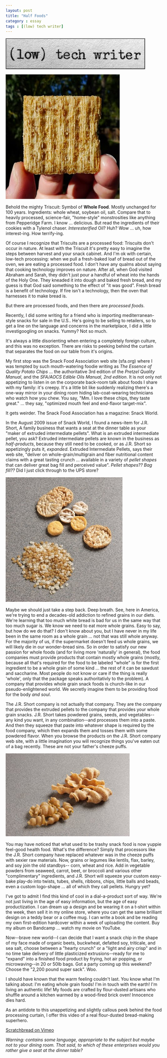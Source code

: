 ```yaml
---
layout: post
title: "Half Foods"
category : essay
tags : [(low) tech writer]
---
```

[![low tech writer](/assets/ltw/header14.jpg)](http://lowtechwriter.com)

![image](/assets/ltw/triscuit.jpg)

Behold the mighty Triscuit: Symbol of **Whole Food**. Mostly unchanged for 100 years. Ingredients: whole wheat, soybean oil, salt. Compare that to heavily processed, science-fair, "home-style" monstrosities like anything from Pepperidge Farm. I know ... delicious. But read the ingredients of their cookies with a Tylenol chaser. *Interesterified* Oil? Huh? Wow ... uh, how interest-ing. How terrify-ing.

Of course I recognize that Triscuits are a processed food: Triscuits don't occur in nature. At least with the Triscuit it's pretty easy to imagine the steps between harvest and your snack cabinet. And I'm ok with certain, low-tech processing: when we pull a fresh-baked loaf of bread out of the oven, we are eating a processed food. I don't have any qualms about saying that cooking technology improves on nature. After all, when God visited Abraham and Sarah, they didn't just pour a handful of wheat into the hands of the Holy One. They kneaded it into dough and baked fresh bread, and my guess is that God said something to the effect of "it was good". Fresh bread is a benefit of technology. If fire isn't a technology, then the oven that harnesses it to make bread is.

But there are processed foods, and then there are *processed foods*.

Recently, I did some writing for a friend who is importing mediterranean-style snacks for sale in the U.S.. He's going to be selling to retailers, so to get a line on the language and concerns in the marketplace, I did a little investigoogling on snacks. Yummy? Not so much.

It's always a little disorienting when entering a completely foreign culture, and this was no exception. There are risks to peeking behind the curtain that separates the food on our table from it's origins. 

My first stop was the Snack Food Association web site (sfa.org) where I was tempted by such mouth-watering foodie writing as *The Essence of Quality Potato Chips* ... the authoritative 3rd edition of the *Pretzel Quality Manual*, and the *SFA/AOCS Edible Oils Manual, 2nd edition*. It is not only not appetizing to listen in on the corporate back-room talk about foods I share with my family: it's creepy. It's a little bit like suddenly realizing there's a one-way mirror in your dining room hiding lab-coat-wearing technicians who watch how you chew. You say, "Mm. I love these chips, they taste great." ... they say, "optimized mouth feel and end-flavor target-mix".

It gets weirder. The Snack Food Association has a magazine: Snack World. 

In the August 2009 issue of Snack World, I found a news-item for J.R. Short, A family business that wants a seat at the dinner table as your "maker of extruded intermediate pellets". What is an extruded intermediate pellet, you ask? Extruded intermediate pellets are known in the business as *half-products*, because they still need to be cooked, or as J.R. Short so appetizingly puts it, *expanded*. Extruded Intermediate Pellets, says their web site, "deliver on whole-grain/multigrain and fiber nutritional content claims with a great tasting crunch ... available in a variety of *pellet shapes* that can deliver great bag fill and perceived value". *Pellet shapes?? Bag fill??* Did I just click through to the UPS store?

![image](/assets/ltw/pellets.jpg)

Maybe we should just take a step back. Deep breath. See, here in America, we're trying to end a decades-old addiction to refined grains in our diets. We're learning that too much white bread is bad for us in the same way that too much sugar is. We know we need to eat more whole grains. Easy to say, but how do we do that? I don't know about you, but I have never in my life been in the same room as a whole grain ... not that was still whole anyway. For the majority of us, if the supermarket doesn't feed us whole grains, we will likely die in our wonder-bread sins. So in order to satisfy our new passion for whole foods (and for living more 'naturally' in general), the food companies must provide products that contain mostly whole grains (mostly, because all that's required for the food to be labeled "whole" is for the first ingredient to be a whole grain of some kind ... the rest of it can be sawdust and saccharine. Most people do not know or care if the thing is really 'whole', only that the package speaks authoritativly to the problem). A company that provides whole grain snack foods is church-like in our pseudo-enlightened world. We secretly imagine them to be providing food for the body *and soul*. 

The J.R. Short company is not actually that company. They are the company that provides the extruded pellets to the company that provides your whole grain snacks. J.R. Short takes powdered grains, seeds, and vegetables--any kind you want, in any combination--and processes them into a paste. And then they squeeze that paste into whatever shape is required by the food company, which then expands them and tosses them with some powdered flavor. When you browse the products on the J.R. Short company web site, with a little imagination you will recognize things you've eaten out of a bag recently. These are not your father's cheeze puffs.

![image](/assets/ltw/shells.jpg)

You may have noticed that what used to be trashy snack food is now yuppie feel-good health food. What's the difference? Simply that processors like the J.R. Short company have replaced whatever was in the cheeze puffs with sexier raw materials. Now, grains or legumes like lentils, flax, barley, and soy join the old standbys-- corn, wheat and rice. Add in vegetable powders from seaweed, carrot, beet, or broccoli and various other "complimentary" ingredients, and J.R. Short will squeeze your custom easy-bake play-do into twists, tubes, shells, ribbons, chips, little balls and beads, even a custom logo-shape ... all of which they call pellets. Hungry yet? 

I've got to admit I find this kind of cool in a dial-a-product sort of way. We're not just living in the age of easy information, but the age of easy productization. I can dream up a design and be wearing it on a t-shirt within the week, then sell it in my online store, where you can get the same brilliant design on a teddy bear or a coffee mug. I can write a book and be reading my own first-edition hardcover within a week of uploading the content. Buy my album on Bandcamp ... watch my movie on YouTube.

Now--brave new world--I can decide that I want a snack chip in the shape of my face made of organic beets, buckwheat, defatted soy, triticale, and sea salt, choose between a "hearty crunch" or a "light and airy crisp" and in no time take delivery of little plasticized extrusions--ready for me to "expand" into a finished food product by frying, hot air popping, or microwaving--in 20 or 50lb bags. Got a party coming up this weekend? Choose the "2,200 pound super sack". Woo. 

I should have known that the warm feeling couldn't last. You know what I'm talking about: I'm eating whole grain foods! I'm in touch with the earth! I'm living an authentic life! My foods are crafted by flour-dusted artisans who shuffle around a kitchen warmed by a wood-fired brick oven! Innocence dies hard. 

As an antidote to this unappetizing and slightly callous peek behind the food processing curtain, I offer this video of a real flour-dusted bread-making superhero.

[Scratchbread on Vimeo](http://vimeo.com/7163527)

*Warning: contains some language, appropriate to the subject but maybe not to your dining room. That said, to which of these enterprises would you rather give a seat at the dinner table?*

